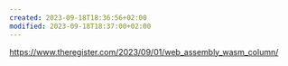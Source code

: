 ```yaml
---
created: 2023-09-18T18:36:56+02:00
modified: 2023-09-18T18:37:00+02:00
---
```


https://www.theregister.com/2023/09/01/web_assembly_wasm_column/
